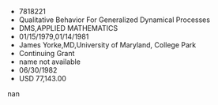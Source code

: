 
* 7818221
* Qualitative Behavior For Generalized Dynamical Processes
* DMS,APPLIED MATHEMATICS
* 01/15/1979,01/14/1981
* James Yorke,MD,University of Maryland, College Park
* Continuing Grant
*   name not available
* 06/30/1982
* USD 77,143.00

nan
